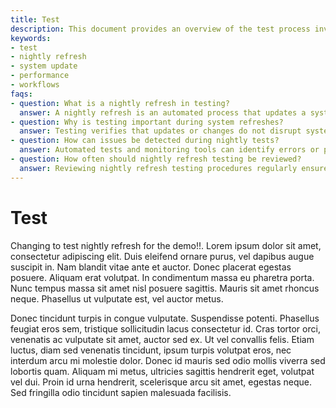 ```yaml
---
title: Test
description: This document provides an overview of the test process involving nightly refreshes and system updates. It covers essential points about maintaining system functionality and performance during tests.
keywords:
- test
- nightly refresh
- system update
- performance
- workflows
faqs:
- question: What is a nightly refresh in testing?
  answer: A nightly refresh is an automated process that updates a system or database every night to ensure data accuracy and system readiness for the next day.
- question: Why is testing important during system refreshes?
  answer: Testing verifies that updates or changes do not disrupt system performance or functionality, ensuring reliability and stability.
- question: How can issues be detected during nightly tests?
  answer: Automated tests and monitoring tools can identify errors or performance drops during the nightly refresh, allowing prompt resolution.
- question: How often should nightly refresh testing be reviewed?
  answer: Reviewing nightly refresh testing procedures regularly ensures they remain effective and aligned with current system requirements.
---
```

# Test

Changing to test nightly refresh for the demo!!. Lorem ipsum dolor sit amet, consectetur adipiscing elit. Duis eleifend ornare purus, vel dapibus augue suscipit in. Nam blandit vitae ante et auctor. Donec placerat egestas posuere. Aliquam erat volutpat. In condimentum massa eu pharetra porta. Nunc tempus massa sit amet nisl posuere sagittis. Mauris sit amet rhoncus neque. Phasellus ut vulputate est, vel auctor metus.

Donec tincidunt turpis in congue vulputate. Suspendisse potenti. Phasellus feugiat eros sem, tristique sollicitudin lacus consectetur id. Cras tortor orci, venenatis ac vulputate sit amet, auctor sed ex. Ut vel convallis felis. Etiam luctus, diam sed venenatis tincidunt, ipsum turpis volutpat eros, nec interdum arcu mi molestie dolor. Donec id mauris sed odio mollis viverra sed lobortis quam. Aliquam mi metus, ultricies sagittis hendrerit eget, volutpat vel dui. Proin id urna hendrerit, scelerisque arcu sit amet, egestas neque. Sed fringilla odio tincidunt sapien malesuada facilisis.
